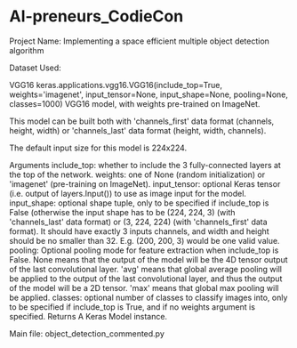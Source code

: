 # AI-preneurs_CodieCon

Project Name: Implementing a space efficient multiple object detection algorithm

Dataset Used: 

VGG16
keras.applications.vgg16.VGG16(include_top=True, weights='imagenet', input_tensor=None, input_shape=None, pooling=None, classes=1000)
VGG16 model, with weights pre-trained on ImageNet.

This model can be built both with 'channels_first' data format (channels, height, width) or 'channels_last' data format (height, width, channels).

The default input size for this model is 224x224.

Arguments
include_top: whether to include the 3 fully-connected layers at the top of the network.
weights: one of None (random initialization) or 'imagenet' (pre-training on ImageNet).
input_tensor: optional Keras tensor (i.e. output of layers.Input()) to use as image input for the model.
input_shape: optional shape tuple, only to be specified if include_top is False (otherwise the input shape has to be (224, 224, 3) (with 'channels_last' data format) or (3, 224, 224) (with 'channels_first' data format). It should have exactly 3 inputs channels, and width and height should be no smaller than 32. E.g. (200, 200, 3) would be one valid value.
pooling: Optional pooling mode for feature extraction when include_top is False.
None means that the output of the model will be the 4D tensor output of the last convolutional layer.
'avg' means that global average pooling will be applied to the output of the last convolutional layer, and thus the output of the model will be a 2D tensor.
'max' means that global max pooling will be applied.
classes: optional number of classes to classify images into, only to be specified if include_top is True, and if no weights argument is specified.
Returns
A Keras Model instance.


Main file: object_detection_commented.py
